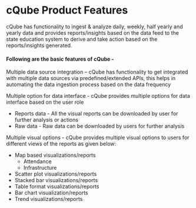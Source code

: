 # cQube Product Features

cQube has functionality to ingest & analyze daily, weekly, half yearly and yearly data  and provides reports/insights based on the data feed to the state education system to derive and take action based on the reports/insights generated.

#### Following are the basic features of cQube -

Multiple data source integration – cQube has functionality to get integrated with multiple data sources via predefined/extended APIs, this helps in automating the data ingestion process based on the data frequency

Multiple option for data interface - cQube provides multiple options for data interface based on the user role

* Reports data - All the visual reports can be downloaded by user for further analysis or actions
* Raw data - Raw data can be downloaded by users for further analysis

Multiple visual options - cQube provides multiple visual options to users for different views of the reports as given below:

* Map based visualizations/reports
  * Attendance 
  * Infrastructure
* Scatter plot visualizations/reports
* Stacked bar visualizations/reports
* Table format visualizations/reports
* Bar chart visualization/reports
* Trend visualizations/reports



